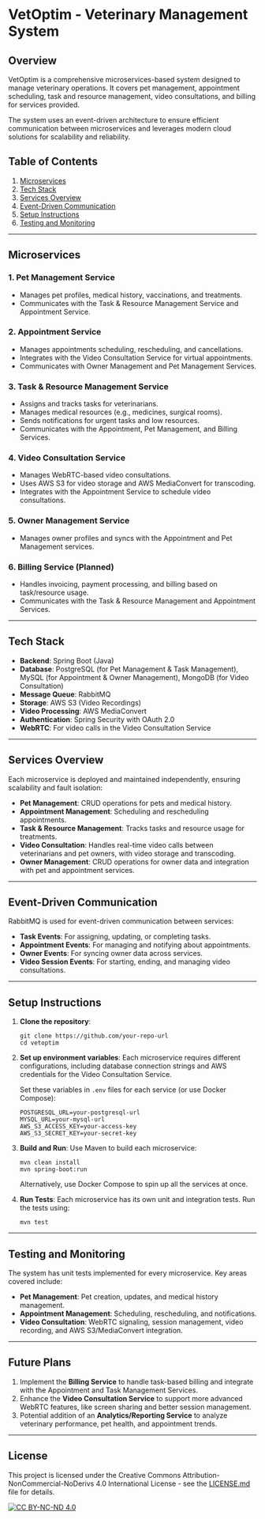 
# VetOptim - Veterinary Management System

## Overview
VetOptim is a comprehensive microservices-based system designed to manage veterinary operations. It covers pet management, appointment scheduling, task and resource management, video consultations, and billing for services provided.

The system uses an event-driven architecture to ensure efficient communication between microservices and leverages modern cloud solutions for scalability and reliability. 

## Table of Contents
1. [Microservices](#microservices)
2. [Tech Stack](#tech-stack)
3. [Services Overview](#services-overview)
4. [Event-Driven Communication](#event-driven-communication)
5. [Setup Instructions](#setup-instructions)
6. [Testing and Monitoring](#testing-and-monitoring)

---

## Microservices

### 1. **Pet Management Service**
- Manages pet profiles, medical history, vaccinations, and treatments.
- Communicates with the Task & Resource Management Service and Appointment Service.

### 2. **Appointment Service**
- Manages appointments scheduling, rescheduling, and cancellations.
- Integrates with the Video Consultation Service for virtual appointments.
- Communicates with Owner Management and Pet Management Services.

### 3. **Task & Resource Management Service**
- Assigns and tracks tasks for veterinarians.
- Manages medical resources (e.g., medicines, surgical rooms).
- Sends notifications for urgent tasks and low resources.
- Communicates with the Appointment, Pet Management, and Billing Services.

### 4. **Video Consultation Service**
- Manages WebRTC-based video consultations.
- Uses AWS S3 for video storage and AWS MediaConvert for transcoding.
- Integrates with the Appointment Service to schedule video consultations.

### 5. **Owner Management Service**
- Manages owner profiles and syncs with the Appointment and Pet Management services.

### 6. **Billing Service** (Planned)
- Handles invoicing, payment processing, and billing based on task/resource usage.
- Communicates with the Task & Resource Management and Appointment Services.

---

## Tech Stack

- **Backend**: Spring Boot (Java)
- **Database**: PostgreSQL (for Pet Management & Task Management), MySQL (for Appointment & Owner Management), MongoDB (for Video Consultation)
- **Message Queue**: RabbitMQ
- **Storage**: AWS S3 (Video Recordings)
- **Video Processing**: AWS MediaConvert
- **Authentication**: Spring Security with OAuth 2.0
- **WebRTC**: For video calls in the Video Consultation Service

---

## Services Overview

Each microservice is deployed and maintained independently, ensuring scalability and fault isolation:

- **Pet Management**: CRUD operations for pets and medical history.
- **Appointment Management**: Scheduling and rescheduling appointments.
- **Task & Resource Management**: Tracks tasks and resource usage for treatments.
- **Video Consultation**: Handles real-time video calls between veterinarians and pet owners, with video storage and transcoding.
- **Owner Management**: CRUD operations for owner data and integration with pet and appointment services.

---

## Event-Driven Communication

RabbitMQ is used for event-driven communication between services:
- **Task Events**: For assigning, updating, or completing tasks.
- **Appointment Events**: For managing and notifying about appointments.
- **Owner Events**: For syncing owner data across services.
- **Video Session Events**: For starting, ending, and managing video consultations.

---

## Setup Instructions

1. **Clone the repository**:
   ```
   git clone https://github.com/your-repo-url
   cd vetoptim
   ```

2. **Set up environment variables**:
   Each microservice requires different configurations, including database connection strings and AWS credentials for the Video Consultation Service.
   
   Set these variables in `.env` files for each service (or use Docker Compose):
   ```
   POSTGRESQL_URL=your-postgresql-url
   MYSQL_URL=your-mysql-url
   AWS_S3_ACCESS_KEY=your-access-key
   AWS_S3_SECRET_KEY=your-secret-key
   ```

3. **Build and Run**:
   Use Maven to build each microservice:
   ```
   mvn clean install
   mvn spring-boot:run
   ```
   Alternatively, use Docker Compose to spin up all the services at once.

4. **Run Tests**:
   Each microservice has its own unit and integration tests.
   Run the tests using:
   ```
   mvn test
   ```

---

## Testing and Monitoring

The system has unit tests implemented for every microservice. Key areas covered include:
- **Pet Management**: Pet creation, updates, and medical history management.
- **Appointment Management**: Scheduling, rescheduling, and notifications.
- **Video Consultation**: WebRTC signaling, session management, video recording, and AWS S3/MediaConvert integration.

---

## Future Plans

1. Implement the **Billing Service** to handle task-based billing and integrate with the Appointment and Task Management Services.
2. Enhance the **Video Consultation Service** to support more advanced WebRTC features, like screen sharing and better session management.
3. Potential addition of an **Analytics/Reporting Service** to analyze veterinary performance, pet health, and appointment trends.

---

## License

This project is licensed under the Creative Commons Attribution-NonCommercial-NoDerivs 4.0 International License - see the [LICENSE.md](LICENSEs.md) file for details.

[![CC BY-NC-ND 4.0][cc-by-nc-nd-image]][cc-by-nc-nd]

[cc-by-nc-nd]: http://creativecommons.org/licenses/by-nc-nd/4.0/
[cc-by-nc-nd-image]: https://licensebuttons.net/l/by-nc-nd/4.0/88x31.png
[cc-by-nc-nd-shield]: https://img.shields.io/badge/License-CC%20BY--NC--ND%204.0-lightgrey.svg